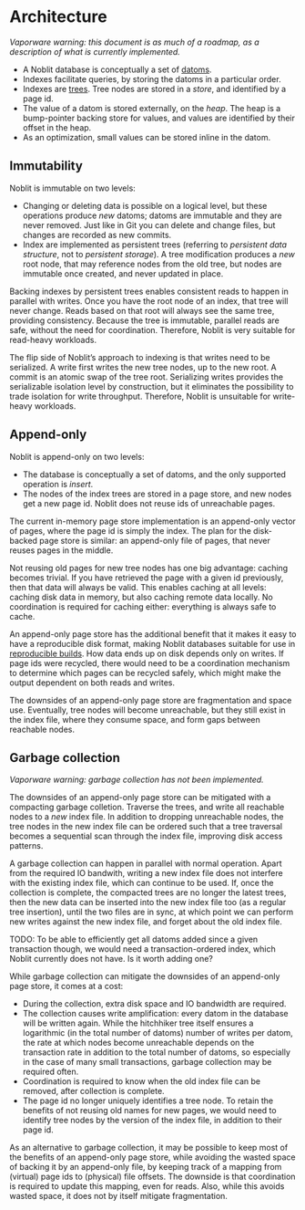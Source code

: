 # Architecture

*Vaporware warning: this document is as much of a roadmap, as a description of
what is currently implemented.*

 * A Noblit database is conceptually a set of [datoms](data-model.md).
 * Indexes facilitate queries, by storing the datoms in a particular order.
 * Indexes are [trees](htree.md). Tree nodes are stored in a *store*, and
   identified by a page id.
 * The value of a datom is stored externally, on the *heap*. The heap is a
   bump-pointer backing store for values, and values are identified by their
   offset in the heap.
 * As an optimization, small values can be stored inline in the datom.

## Immutability

Noblit is immutable on two levels:

 * Changing or deleting data is possible on a logical level, but these
   operations produce *new* datoms; datoms are immutable and they are never
   removed. Just like in Git you can delete and change files, but changes are
   recorded as new commits.
 * Index are implemented as persistent trees (referring to *persistent data
   structure*, not to *persistent storage*). A tree modification produces a *new*
   root node, that may reference nodes from the old tree, but nodes are immutable
   once created, and never updated in place.

Backing indexes by persistent trees enables consistent reads to happen in
parallel with writes. Once you have the root node of an index, that tree will
never change. Reads based on that root will always see the same tree, providing
consistency. Because the tree is immutable, parallel reads are safe, without the
need for coordination. Therefore, Noblit is very suitable for read-heavy
workloads.

The flip side of Noblit’s approach to indexing is that writes need to be
serialized. A write first writes the new tree nodes, up to the new root. A
commit is an atomic swap of the tree root. Serializing writes provides the
serializable isolation level by construction, but it eliminates the possibility
to trade isolation for write throughput. Therefore, Noblit is unsuitable for
write-heavy workloads.

## Append-only

Noblit is append-only on two levels:

 * The database is conceptually a set of datoms, and the only supported
   operation is *insert*.
 * The nodes of the index trees are stored in a page store, and new nodes get a
   new page id. Noblit does not reuse ids of unreachable pages.

The current in-memory page store implementation is an append-only vector of
pages, where the page id is simply the index. The plan for the disk-backed page
store is similar: an append-only file of pages, that never reuses pages in the
middle.

Not reusing old pages for new tree nodes has one big advantage: caching becomes
trivial. If you have retrieved the page with a given id previously, then that
data will always be valid. This enables caching at all levels: caching disk data
in memory, but also caching remote data locally. No coordination is required for
caching either: everything is always safe to cache.

An append-only page store has the additional benefit that it makes it easy to
have a reproducible disk format, making Noblit databases suitable for use in
[reproducible builds](https://reproducible-builds.org/). How data ends up on
disk depends only on writes. If page ids were recycled, there would need to be
a coordination mechanism to determine which pages can be recycled safely, which
might make the output dependent on both reads and writes.

The downsides of an append-only page store are fragmentation and space use.
Eventually, tree nodes will become unreachable, but they still exist in the
index file, where they consume space, and form gaps between reachable nodes.

## Garbage collection

*Vaporware warning: garbage collection has not been implemented.*

The downsides of an append-only page store can be mitigated with a compacting
garbage colletion. Traverse the trees, and write all reachable nodes to a *new*
index file. In addition to dropping unreachable nodes, the tree nodes in the new
index file can be ordered such that a tree traversal becomes a sequential scan
through the index file, improving disk access patterns.

A garbage collection can happen in parallel with normal operation. Apart from
the required <abbr>IO</abbr> bandwith, writing a new index file does not
interfere with the existing index file, which can continue to be used. If, once
the collection is complete, the compacted trees are no longer the latest trees,
then the new data can be inserted into the new index file too (as a regular tree
insertion), until the two files are in sync, at which point we can perform new
writes against the new index file, and forget about the old index file.

TODO: To be able to efficiently get all datoms added since a given transaction
though, we would need a transaction-ordered index, which Noblit currently does
not have. Is it worth adding one?

While garbage collection can mitigate the downsides of an append-only page
store, it comes at a cost:

 * During the collection, extra disk space and <abbr>IO</abbr> bandwidth are
   required.
 * The collection causes write amplification: every datom in the database will
   be written again. While the hitchhiker tree itself ensures a logarithmic
   (in the total number of datoms) number of writes per datom, the rate at which
   nodes become unreachable depends on the transaction rate in addition to the
   total number of datoms, so especially in the case of many small transactions,
   garbage collection may be required often.
 * Coordination is required to know when the old index file can be removed,
   after collection is complete.
 * The page id no longer uniquely identifies a tree node. To retain the benefits
   of not reusing old names for new pages, we would need to identify tree nodes
   by the version of the index file, in addition to their page id.

As an alternative to garbage collection, it may be possible to keep most of the
benefits of an append-only page store, while avoiding the wasted space of backing
it by an append-only file, by keeping track of a mapping from (virtual) page ids
to (physical) file offsets. The downside is that coordination is required to
update this mapping, even for reads. Also, while this avoids wasted space, it
does not by itself mitigate fragmentation.
